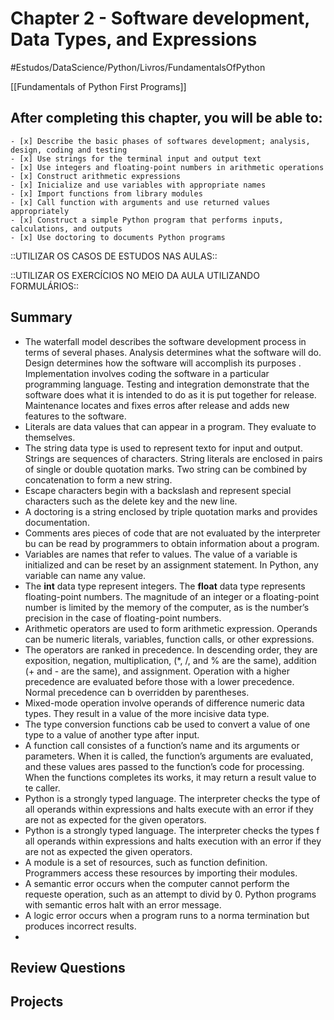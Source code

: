 # Chapter 2 - Software development, Data Types, and Expressions
#Estudos/DataScience/Python/Livros/FundamentalsOfPython

[[Fundamentals of Python First Programs]]

## After completing this chapter, you will be able to:
	- [x] Describe the basic phases of softwares development; analysis, design, coding and testing
	- [x] Use strings for the terminal input and output text
	- [x] Use integers and floating-point numbers in arithmetic operations
	- [x] Construct arithmetic expressions
	- [x] Inicialize and use variables with appropriate names
	- [x] Import functions from library modules
	- [x] Call function with arguments and use returned values appropriately
	- [x] Construct a simple Python program that performs inputs, calculations, and outputs
	- [x] Use doctoring to documents Python programs

::UTILIZAR OS CASOS DE ESTUDOS NAS AULAS::

::UTILIZAR OS EXERCÍCIOS NO MEIO DA AULA UTILIZANDO FORMULÁRIOS::

## Summary
- The waterfall model describes the software development process in terms of several phases. Analysis determines what the software will do. Design determines how the software will accomplish its purposes . Implementation involves coding the software in a particular programming language.  Testing and integration demonstrate that the software  does what it is intended to do as it is put together for release. Maintenance locates and fixes erros after release and adds new features to the software.
- Literals are data values that can appear in a program. They evaluate to themselves.
- The string data type is used to represent texto for input and output. Strings are sequences of characters. String literals are enclosed in pairs of single or double quotation marks. Two string can be combined by concatenation to form a new string.
- Escape characters begin with a backslash and represent special characters such as the delete key and the new line.
- A doctoring is a string enclosed by triple quotation marks and provides documentation.
- Comments ares pieces of code that are not evaluated by the interpreter bu can be read by programmers to obtain information about a program.
- Variables are names that refer to values. The value of a variable is initialized and can be reset by an assignment statement. In Python, any variable can name any value.
- The **int** data type represent integers. The **float** data type represents floating-point numbers. The magnitude of an integer or a floating-point number is limited by the memory of the computer, as is the number’s precision in the case of floating-point numbers. 
- Arithmetic operators are used to form arithmetic expression. Operands can be numeric literals, variables, function calls, or other expressions.
- The operators are ranked in precedence. In descending order, they are exposition, negation, multiplication, (*, /, and % are the same), addition (+ and - are the same), and assignment. Operation with a higher precedence are evaluated before those with a lower precedence. Normal precedence can b overridden by parentheses.
- Mixed-mode operation involve operands of difference numeric data types. They result in a value of the more incisive data type.
- The type conversion functions cab be used to convert a value of one type  to a value of another type after input.
- A function call consistes of a function’s name and its arguments or parameters. When it is called, the function’s arguments are evaluated, and these values ares passed to the function’s code for processing. When the functions completes its works, it may return a result value to te caller.
- Python is a strongly typed language. The interpreter checks the type of all operands within expressions and halts execute with an error if they are not as expected for the given operators.
- Python is a strongly typed language. The interpreter checks the types f all operands within expressions and halts execution with an error if they are not as expected the given operators. 
- A module is a set of resources, such as function definition. Programmers access these resources by importing their modules.
- A semantic error occurs when the computer cannot perform the requeste operation, such as an attempt to divid by 0. Python programs with semantic erros halt with an error message.
- A logic error occurs when a program runs to a norma termination but produces incorrect results.
- 
## Review Questions

## Projects

